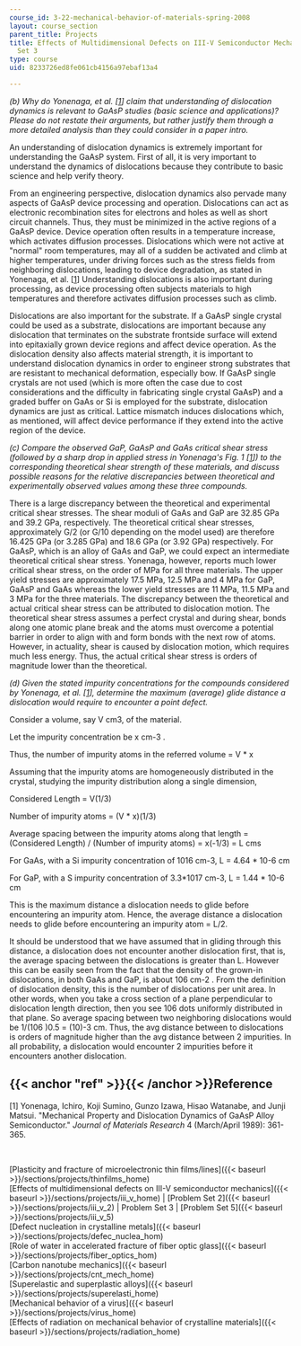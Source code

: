 ```yaml
---
course_id: 3-22-mechanical-behavior-of-materials-spring-2008
layout: course_section
parent_title: Projects
title: Effects of Multidimensional Defects on III-V Semiconductor Mechanics - Problem
  Set 3
type: course
uid: 8233726ed8fe061cb4156a97ebaf13a4

---
```


_(b) Why do Yonenaga, et al. \[[1](#ref)\] claim that understanding of dislocation dynamics is relevant to GaAsP studies (basic science and applications)? Please do not restate their arguments, but rather justify them through a more detailed analysis than they could consider in a paper intro._

An understanding of dislocation dynamics is extremely important for understanding the GaAsP system. First of all, it is very important to understand the dynamics of dislocations because they contribute to basic science and help verify theory.

From an engineering perspective, dislocation dynamics also pervade many aspects of GaAsP device processing and operation. Dislocations can act as electronic recombination sites for electrons and holes as well as short circuit channels. Thus, they must be minimized in the active regions of a GaAsP device. Device operation often results in a temperature increase, which activates diffusion processes. Dislocations which were not active at "normal" room temperatures, may all of a sudden be activated and climb at higher temperatures, under driving forces such as the stress fields from neighboring dislocations, leading to device degradation, as stated in Yonenaga, et al. \[[1](#ref)\] Understanding dislocations is also important during processing, as device processing often subjects materials to high temperatures and therefore activates diffusion processes such as climb.

Dislocations are also important for the substrate. If a GaAsP single crystal could be used as a substrate, dislocations are important because any dislocation that terminates on the substrate frontside surface will extend into epitaxially grown device regions and affect device operation. As the dislocation density also affects material strength, it is important to understand dislocation dynamics in order to engineer strong substrates that are resistant to mechanical deformation, especially bow. If GaAsP single crystals are not used (which is more often the case due to cost considerations and the difficulty in fabricating single crystal GaAsP) and a graded buffer on GaAs or Si is employed for the substrate, dislocation dynamics are just as critical. Lattice mismatch induces dislocations which, as mentioned, will affect device performance if they extend into the active region of the device.

_(c) Compare the observed GaP, GaAsP and GaAs critical shear stress (followed by a sharp drop in applied stress in Yonenaga's Fig. 1 \[[1](#ref)\]) to the corresponding theoretical shear strength of these materials, and discuss possible reasons for the relative discrepancies between theoretical and experimentally observed values among these three compounds._

There is a large discrepancy between the theoretical and experimental critical shear stresses. The shear moduli of GaAs and GaP are 32.85 GPa and 39.2 GPa, respectively. The theoretical critical shear stresses, approximately G/2 (or G/10 depending on the model used) are therefore 16.425 GPa (or 3.285 GPa) and 18.6 GPa (or 3.92 GPa) respectively. For GaAsP, which is an alloy of GaAs and GaP, we could expect an intermediate theoretical critical shear stress. Yonenaga, however, reports much lower critical shear stress, on the order of MPa for all three materials. The upper yield stresses are approximately 17.5 MPa, 12.5 MPa and 4 MPa for GaP, GaAsP and GaAs whereas the lower yield stresses are 11 MPa, 11.5 MPa and 3 MPa for the three materials. The discrepancy between the theoretical and actual critical shear stress can be attributed to dislocation motion. The theoretical shear stress assumes a perfect crystal and during shear, bonds along one atomic plane break and the atoms must overcome a potential barrier in order to align with and form bonds with the next row of atoms. However, in actuality, shear is caused by dislocation motion, which requires much less energy. Thus, the actual critical shear stress is orders of magnitude lower than the theoretical.

_(d) Given the stated impurity concentrations for the compounds considered by Yonenaga, et al. \[[1](#ref)\], determine the maximum (average) glide distance a dislocation would require to encounter a point defect._

Consider a volume, say V cm3, of the material.

Let the impurity concentration be x cm\-3 .

Thus, the number of impurity atoms in the referred volume = V \* x

Assuming that the impurity atoms are homogeneously distributed in the crystal, studying the impurity distribution along a single dimension,

Considered Length = V(1/3)

Number of impurity atoms = (V \* x)(1/3)

Average spacing between the impurity atoms along that length = (Considered Length) / (Number of impurity atoms) = x(-1/3) = L cms

For GaAs, with a Si impurity concentration of 1016 cm\-3, L = 4.64 \* 10\-6 cm

For GaP, with a S impurity concentration of 3.3\*1017 cm\-3, L = 1.44 \* 10\-6 cm

This is the maximum distance a dislocation needs to glide before encountering an impurity atom. Hence, the average distance a dislocation needs to glide before encountering an impurity atom = L/2.

It should be understood that we have assumed that in gliding through this distance, a dislocation does not encounter another dislocation first, that is, the average spacing between the dislocations is greater than L. However this can be easily seen from the fact that the density of the grown-in dislocations, in both GaAs and GaP, is about 106 cm\-2 . From the definition of dislocation density, this is the number of dislocations per unit area. In other words, when you take a cross section of a plane perpendicular to dislocation length direction, then you see 106 dots uniformly distributed in that plane. So average spacing between two neighboring dislocations would be 1/(106 )0.5 = (10)\-3 cm. Thus, the avg distance between to dislocations is orders of magnitude higher than the avg distance between 2 impurities. In all probability, a dislocation would encounter 2 impurities before it encounters another dislocation.

{{< anchor "ref" >}}{{< /anchor >}}Reference
--------------------------------------------

\[1\] Yonenaga, Ichiro, Koji Sumino, Gunzo Izawa, Hisao Watanabe, and Junji Matsui. "Mechanical Property and Dislocation Dynamics of GaAsP Alloy Semiconductor." _Journal of Materials Research_ 4 (March/April 1989): 361-365.

  
  
 

[Plasticity and fracture of microelectronic thin films/lines]({{< baseurl >}}/sections/projects/thinfilms_home)  
[Effects of multidimensional defects on III-V semiconductor mechanics]({{< baseurl >}}/sections/projects/iii_v_home) | [Problem Set 2]({{< baseurl >}}/sections/projects/iii_v_2) | Problem Set 3 | [Problem Set 5]({{< baseurl >}}/sections/projects/iii_v_5)  
[Defect nucleation in crystalline metals]({{< baseurl >}}/sections/projects/defec_nuclea_hom)  
[Role of water in accelerated fracture of fiber optic glass]({{< baseurl >}}/sections/projects/fiber_optics_hom)  
[Carbon nanotube mechanics]({{< baseurl >}}/sections/projects/cnt_mech_home)  
[Superelastic and superplastic alloys]({{< baseurl >}}/sections/projects/superelasti_home)  
[Mechanical behavior of a virus]({{< baseurl >}}/sections/projects/virus_home)  
[Effects of radiation on mechanical behavior of crystalline materials]({{< baseurl >}}/sections/projects/radiation_home)